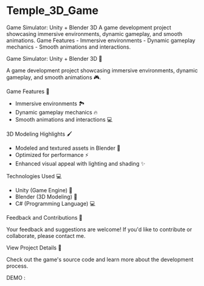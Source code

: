 # Temple_3D_Game
Game Simulator: Unity + Blender 3D  A game development project showcasing immersive environments, dynamic gameplay, and smooth animations.  Game Features  - Immersive environments - Dynamic gameplay mechanics - Smooth animations and interactions. 

Game Simulator: Unity + Blender 3D 🚀

A game development project showcasing immersive environments, dynamic gameplay, and smooth animations 🎮.

Game Features 🎉

- Immersive environments 🏞
- Dynamic gameplay mechanics 🔥
- Smooth animations and interactions 💻

3D Modeling Highlights 🖌

- Modeled and textured assets in Blender 🎨
- Optimized for performance ⚡
- Enhanced visual appeal with lighting and shading ✨

Technologies Used 💻

- Unity (Game Engine) 🚀
- Blender (3D Modeling) 🎨
- C# (Programming Language) 💻

Feedback and Contributions 🤝

Your feedback and suggestions are welcome! If you'd like to contribute or collaborate, please contact me.

View Project Details 👀

Check out the game's source code and learn more about the development process.

DEMO : 
